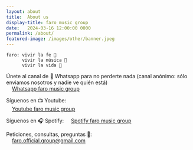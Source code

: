 ```yaml
---
layout: about
title:  About us
display-title: faro music group
date:   2024-03-16 12:00:00 0000
permalink: /about/
featured-image: /images/other/banner.jpeg
---
```


    faro: vivir la fe 🙏
          vivir la música 🎵
          vivir la vida 🌊

Únete al canal de 📲 Whatsapp para no perderte nada (canal anónimo: sólo enviamos nosotros y nadie ve quién está)  
&nbsp;&nbsp;&nbsp;&nbsp;[Whatsapp faro music group](https://whatsapp.com/channel/0029Vb61llmLo4hXB1O0Y20e)

Síguenos en 📺 Youtube:  
&nbsp;&nbsp;&nbsp;&nbsp;[Youtube faro music group](https://www.youtube.com/@faromusicgroup)

Síguenos en 🎧 Spotify:
&nbsp;&nbsp;&nbsp;&nbsp;[Spotify faro music group](https://open.spotify.com/artist/1FEz8bE9v7vHOsUh70NLjM)

<!-- <a href="https://www.whatsapp.com/channel/{{ page.whatsapp-channel-id }}" class="button special" style="font-size: 0.75em;" target="_blank">
    <span class="fa-layers fa-fw">
        <i class="fab fa-whatsapp fa-lg"></i>
        <span class="fa-layers-text">Canal</span>
    </span>
</a> -->


Peticiones, consultas, preguntas 💬:  
&nbsp;&nbsp;&nbsp;&nbsp;[faro.official.group@gmail.com](mailto:faro.official.group@gmail.com)


